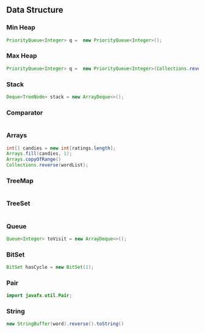 ## Data Structure

### Min Heap

```java
PriorityQueue<Integer> q =  new PriorityQueue<Integer>();
```

### Max Heap

```java
PriorityQueue<Integer> q =  new PriorityQueue<Integer>(Collections.reverseOrder());
```

### Stack

```java
Deque<TreeNode> stack = new ArrayDeque<>();
```

### Comparator

```java

```

### Arrays

```java
int[] candies = new int[ratings.length];
Arrays.fill(candies, 1);
Arrays.copyOfRange()
Collections.reverse(wordList);
```

### TreeMap

```java

```

### TreeSet

```java

```

### Queue

```java
Queue<Integer> toVisit = new ArrayDeque<>();
```

### BitSet

```java
BitSet hasCycle = new BitSet(1);
```

### Pair

```java
import javafx.util.Pair;

```

### String

```java
new StringBuffer(word).reverse().toString()
```

